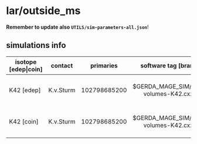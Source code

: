 # lar/outside_ms
**Remember to update also `UTILS/sim-parameters-all.json`**!

## simulations info

| isotope \[edep\|coin\] | contact    | primaries    | software tag \[branch/commmit\]                               | notes                                       |
| ---------------------- | ---------- | ------------ | :-----------------------------------------------------------: | ------------------------------------------- |
|  K42 \[edep\]          | K.v.Sturm  | 102798685200 | $GERDA_MAGE_SIM/UTILS/post/split-volumes-K42.cxx on sur_array | 0.9980454947932 * 300x1E7+500x2E8 primaries |
|  K42 \[coin\]          | K.v.Sturm  | 102798685200 | $GERDA_MAGE_SIM/UTILS/post/split-volumes-K42.cxx on sur_array | 0.9980454947932 * 300x1E7+500x2E8 primaries |
